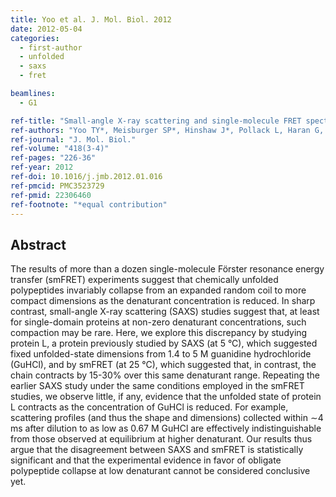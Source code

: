 ```yaml
---
title: Yoo et al. J. Mol. Biol. 2012
date: 2012-05-04
categories:
  - first-author
  - unfolded
  - saxs
  - fret

beamlines:
  - G1

ref-title: "Small-angle X-ray scattering and single-molecule FRET spectroscopy produce highly divergent views of the low-denaturant unfolded state"
ref-authors: "Yoo TY*, Meisburger SP*, Hinshaw J*, Pollack L, Haran G, Sosnick TR, Plaxco K"
ref-journal: "J. Mol. Biol."
ref-volume: "418(3-4)"
ref-pages: "226-36"
ref-year: 2012
ref-doi: 10.1016/j.jmb.2012.01.016
ref-pmcid: PMC3523729
ref-pmid: 22306460
ref-footnote: "*equal contribution"
---
```


## Abstract

The results of more than a dozen single-molecule Förster resonance energy transfer (smFRET) experiments suggest that chemically unfolded polypeptides invariably collapse from an expanded random coil to more compact dimensions as the denaturant concentration is reduced. In sharp contrast, small-angle X-ray scattering (SAXS) studies suggest that, at least for single-domain proteins at non-zero denaturant concentrations, such compaction may be rare. Here, we explore this discrepancy by studying protein L, a protein previously studied by SAXS (at 5 °C), which suggested fixed unfolded-state dimensions from 1.4 to 5 M guanidine hydrochloride (GuHCl), and by smFRET (at 25 °C), which suggested that, in contrast, the chain contracts by 15-30% over this same denaturant range. Repeating the earlier SAXS study under the same conditions employed in the smFRET studies, we observe little, if any, evidence that the unfolded state of protein L contracts as the concentration of GuHCl is reduced. For example, scattering profiles (and thus the shape and dimensions) collected within ∼4 ms after dilution to as low as 0.67 M GuHCl are effectively indistinguishable from those observed at equilibrium at higher denaturant. Our results thus argue that the disagreement between SAXS and smFRET is statistically significant and that the experimental evidence in favor of obligate polypeptide collapse at low denaturant cannot be considered conclusive yet.
